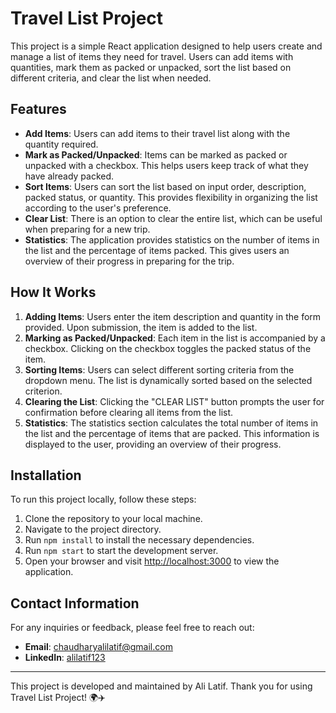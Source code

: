 # Travel List Project

This project is a simple React application designed to help users create and manage a list of items they need for travel. Users can add items with quantities, mark them as packed or unpacked, sort the list based on different criteria, and clear the list when needed.

## Features

- **Add Items**: Users can add items to their travel list along with the quantity required.
- **Mark as Packed/Unpacked**: Items can be marked as packed or unpacked with a checkbox. This helps users keep track of what they have already packed.
- **Sort Items**: Users can sort the list based on input order, description, packed status, or quantity. This provides flexibility in organizing the list according to the user's preference.
- **Clear List**: There is an option to clear the entire list, which can be useful when preparing for a new trip.
- **Statistics**: The application provides statistics on the number of items in the list and the percentage of items packed. This gives users an overview of their progress in preparing for the trip.

## How It Works

1. **Adding Items**: Users enter the item description and quantity in the form provided. Upon submission, the item is added to the list.
2. **Marking as Packed/Unpacked**: Each item in the list is accompanied by a checkbox. Clicking on the checkbox toggles the packed status of the item.
3. **Sorting Items**: Users can select different sorting criteria from the dropdown menu. The list is dynamically sorted based on the selected criterion.
4. **Clearing the List**: Clicking the "CLEAR LIST" button prompts the user for confirmation before clearing all items from the list.
5. **Statistics**: The statistics section calculates the total number of items in the list and the percentage of items that are packed. This information is displayed to the user, providing an overview of their progress.

## Installation

To run this project locally, follow these steps:

1. Clone the repository to your local machine.
2. Navigate to the project directory.
3. Run `npm install` to install the necessary dependencies.
4. Run `npm start` to start the development server.
5. Open your browser and visit [http://localhost:3000](http://localhost:3000) to view the application.

## Contact Information

For any inquiries or feedback, please feel free to reach out:

- **Email**: chaudharyalilatif@gmail.com
- **LinkedIn**: [alilatif123](https://www.linkedin.com/in/alilatif123)

---

This project is developed and maintained by Ali Latif. Thank you for using Travel List Project! 🌍✈️
